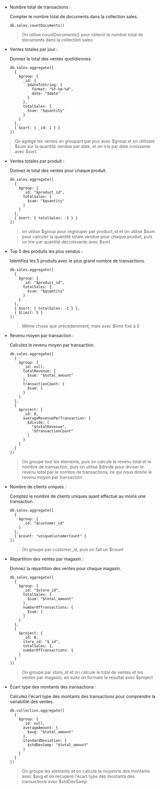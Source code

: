 - Nombre total de transactions :

  Compter le nombre total de documents dans la collection sales.

  ```
  db.sales.countDocuments()
  ```

  > On utilise countDocuments() pour obtenir le nombre total de documents dans la collection sales.

- Ventes totales par jour :

  Donnez le total des ventes quotidiennes.

  ```
  db.sales.aggregate([
    {
      $group: {
        _id: {
          $dateToString: {
            format: "%Y-%m-%d",
            date: "$date"
          }
        },
        totalSales: {
          $sum: "$quantity"
        }
      }
    },
    { $sort: { _id: 1 } }
  ])
  ```

> On agrège les ventes en groupant par jour avec $group et en utilisant $sum sur la quantité vendue par date, et on trie par date croissante avec $sort.

- Ventes totales par produit :

  Donnez le total des ventes pour chaque produit.

  ```
  db.sales.aggregate([
    {
      $group: {
        _id: "$product_id",
        totalSales: {
          $sum: "$quantity"
        }
      }
    },
    { $sort: { totalSales: -1 } }
  ])
  ```

  > on utilise $group pour regrouper par product_id et on utilise $sum pour calculer la quantité totale vendue pour chaque produit, puis on trie par quantité décroissante avec $sort.

- Top 5 des produits les plus vendus :

  Identifiez les 5 produits avec le plus grand nombre de transactions.

  ```
  db.sales.aggregate([
    {
      $group: {
        _id: "$product_id",
        totalSales: {
          $sum: "$quantity"
        }
      }
    },
    { $sort: { totalSales: -1 } },
    { $limit: 5 }
  ])
  ```

  > Même chose que précédemment, mais avec $limit fixé à 5

- Revenu moyen par transaction :

  Calculez le revenu moyen par transaction.

  ```
  db.sales.aggregate([
    {
      $group: {
        _id: null,
        totalRevenue: {
          $sum: "$total_amount"
        },
        transactionCount: {
          $sum: 1
        }
      }
    },
    {
      $project: {
        _id: 0,
        averageRevenuePerTransaction: {
          $divide: [
            "$totalRevenue",
            "$transactionCount"
          ]
        }
      }
    }
  ])
  ```

  > On groupe tout les elements, puis on calcule le revenu total et le nombre de transaction, puis on utilise $divide pour diviser le revenu total par le nombre de transactions, ce qui nous donne le revenu moyen par transaction

- Nombre de clients uniques :

  Comptez le nombre de clients uniques ayant effectué au moins une transaction.

  ```
  db.sales.aggregate([
    {
      $group: {
        _id: "$customer_id"
      }
    },
    { $count: "uniqueCustomerCount" }
  ])

  ```

  > On groupe par customer_id, puis on fait un $count

- Répartition des ventes par magasin :

  Donnez la répartition des ventes pour chaque magasin.

  ```
  db.sales.aggregate([
    {
      $group: {
        _id: "$store_id",
        totalSales: {
          $sum: "$total_amount"
        },
        numberOfTransactions: {
          $sum: 1
        }
      }
    },
    {
      $project: {
        _id: 0,
        store_id: "$_id",
        totalSales: 1,
        numberOfTransactions: 1
      }
    }
  ])

  ```

  > On groupe par store_id et on calcule le total de ventes et les ventes par magasin, en suite on formate le resultat avec $project

- Écart type des montants des transactions :

  Calculez l'écart type des montants des transactions pour comprendre la variabilité des ventes.

  ```
  db.collection.aggregate([
    {
      $group: {
        _id: null,
        averageAmount: {
          $avg: "$total_amount"
        },
        standardDeviation: {
          $stdDevSamp: "$total_amount"
        }
      }
    }
  ])
  ```

  > On groupe les elements et on calcule la moyenne des montants avec $avg et on recupere l'écart type des montants des transactions avec $stdDevSamp
